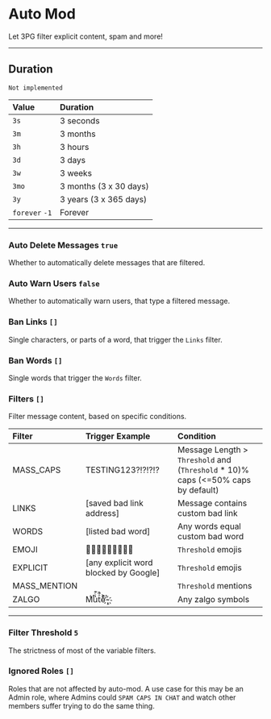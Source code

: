 # Auto Mod
Let 3PG filter explicit content, spam and more!

---

## Duration
`Not implemented`

Value | Duration
:-----|:---------
`3s`  | 3 seconds
`3m`  | 3 months
`3h`  | 3 hours
`3d`  | 3 days
`3w`  | 3 weeks
`3mo` | 3 months (3 x 30 days)
`3y`  | 3 years (3 x 365 days)
`forever` `-1` | Forever

---

### Auto Delete Messages `true`
Whether to automatically delete messages that are filtered.

### Auto Warn Users `false`
Whether to automatically warn users, that type a filtered message.

### Ban Links `[]`
Single characters, or parts of a word, that trigger the `Links` filter.

### Ban Words `[]`
Single words that trigger the `Words` filter.

### Filters `[]`
Filter message content, based on specific conditions.

| Filter             | Trigger Example                          | Condition
|:-------------------|:-----------------------------------------|:-------------------------------------------|
| MASS_CAPS          | TESTING123?!?!?!?                 | Message Length > `Threshold` and (`Threshold` * 10)% caps (<=50% caps by default)
| LINKS              | [saved bad link address]                         | Message contains custom bad link
| WORDS              | [listed bad word]                                      | Any words equal custom bad word
| EMOJI              | 🤔🤔🤔🤔🤔🤔🤔🤔🤔                   | `Threshold` emojis
| EXPLICIT           | [any explicit word blocked by Google]       | `Threshold` emojis
| MASS_MENTION       | <User> <User> <User> <User> <User>            | `Threshold` mentions
| ZALGO              | Mͭͭͬu̔ͨ͊tͣ̃̚eͨͭ͐ ҉̴̴̢                                   | Any zalgo symbols

---


### Filter Threshold `5`
The strictness of most of the variable filters.

### Ignored Roles `[]`
Roles that are not affected by auto-mod.
A use case for this may be an Admin role, where Admins could `SPAM CAPS IN CHAT` and watch other members suffer trying to do the same thing.